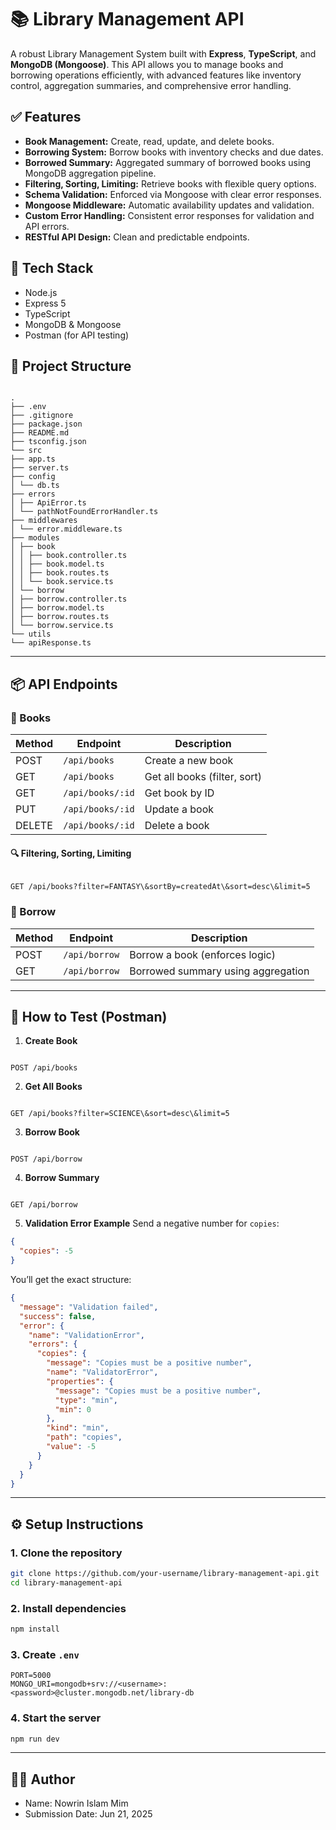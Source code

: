 # 📚 Library Management API

A robust Library Management System built with **Express**, **TypeScript**, and **MongoDB (Mongoose)**. This API allows you to manage books and borrowing operations efficiently, with advanced features like inventory control, aggregation summaries, and comprehensive error handling.

## ✅ Features

- **Book Management:** Create, read, update, and delete books.
- **Borrowing System:** Borrow books with inventory checks and due dates.
- **Borrowed Summary:** Aggregated summary of borrowed books using MongoDB aggregation pipeline.
- **Filtering, Sorting, Limiting:** Retrieve books with flexible query options.
- **Schema Validation:** Enforced via Mongoose with clear error responses.
- **Mongoose Middleware:** Automatic availability updates and validation.
- **Custom Error Handling:** Consistent error responses for validation and API errors.
- **RESTful API Design:** Clean and predictable endpoints.

## 🚀 Tech Stack

- Node.js
- Express 5
- TypeScript
- MongoDB & Mongoose
- Postman (for API testing)

## 📂 Project Structure

```

.
├── .env
├── .gitignore
├── package.json
├── README.md
├── tsconfig.json
└── src
├── app.ts
├── server.ts
├── config
│ └── db.ts
├── errors
│ ├── ApiError.ts
│ └── pathNotFoundErrorHandler.ts
├── middlewares
│ └── error.middleware.ts
├── modules
│ ├── book
│ │ ├── book.controller.ts
│ │ ├── book.model.ts
│ │ ├── book.routes.ts
│ │ └── book.service.ts
│ └── borrow
│ ├── borrow.controller.ts
│ ├── borrow.model.ts
│ ├── borrow.routes.ts
│ └── borrow.service.ts
└── utils
└── apiResponse.ts

```

---

## 📦 API Endpoints

### 📘 Books

| Method | Endpoint         | Description                  |
| ------ | ---------------- | ---------------------------- |
| POST   | `/api/books`     | Create a new book            |
| GET    | `/api/books`     | Get all books (filter, sort) |
| GET    | `/api/books/:id` | Get book by ID               |
| PUT    | `/api/books/:id` | Update a book                |
| DELETE | `/api/books/:id` | Delete a book                |

#### 🔍 Filtering, Sorting, Limiting

```

GET /api/books?filter=FANTASY\&sortBy=createdAt\&sort=desc\&limit=5

```

### 📕 Borrow

| Method | Endpoint      | Description                        |
| ------ | ------------- | ---------------------------------- |
| POST   | `/api/borrow` | Borrow a book (enforces logic)     |
| GET    | `/api/borrow` | Borrowed summary using aggregation |

---

## 🧪 How to Test (Postman)

1. **Create Book**

```

POST /api/books

```

2. **Get All Books**

```

GET /api/books?filter=SCIENCE\&sort=desc\&limit=5

```

3. **Borrow Book**

```

POST /api/borrow

```

4. **Borrow Summary**

```

GET /api/borrow

```

5. **Validation Error Example**
   Send a negative number for `copies`:

```json
{
  "copies": -5
}
```

You’ll get the exact structure:

```json
{
  "message": "Validation failed",
  "success": false,
  "error": {
    "name": "ValidationError",
    "errors": {
      "copies": {
        "message": "Copies must be a positive number",
        "name": "ValidatorError",
        "properties": {
          "message": "Copies must be a positive number",
          "type": "min",
          "min": 0
        },
        "kind": "min",
        "path": "copies",
        "value": -5
      }
    }
  }
}
```

---

## ⚙️ Setup Instructions

### 1. Clone the repository

```bash
git clone https://github.com/your-username/library-management-api.git
cd library-management-api
```

### 2. Install dependencies

```bash
npm install
```

### 3. Create `.env`

```env
PORT=5000
MONGO_URI=mongodb+srv://<username>:<password>@cluster.mongodb.net/library-db
```

### 4. Start the server

```bash
npm run dev
```

---

## 👩‍💻 Author

- Name: Nowrin Islam Mim
- Submission Date: Jun 21, 2025
